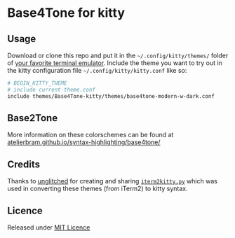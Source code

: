 # Base4Tone for kitty

## Usage
Download or clone this repo and put it in the `~/.config/kitty/themes/` folder of [your favorite terminal emulator](https://sw.kovidgoyal.net/kitty/).
Include the theme you want to try out in the kitty configuration file `~/.config/kitty/kitty.conf` like so:

```sh
# BEGIN_KITTY_THEME
# include current-theme.conf
include themes/Base4Tone-kitty/themes/base4tone-modern-w-dark.conf
```

## Base2Tone
More information on these colorschemes can be found at [atelierbram.github.io/syntax-highlighting/base4tone/](https://atelierbram.github.io/syntax-highlighting/base4tone/)

## Credits
Thanks to [unglitched](https://github.com/unglitched) for creating and sharing [`iterm2kitty.py`](https://gist.github.com/atelierbram/a1389a9a9a825b933dd8ae88220fc5fd) which was used in converting these themes (from iTerm2) to kitty syntax.

## Licence
Released under [MIT Licence](https://atelierbram.mit-license.org)
